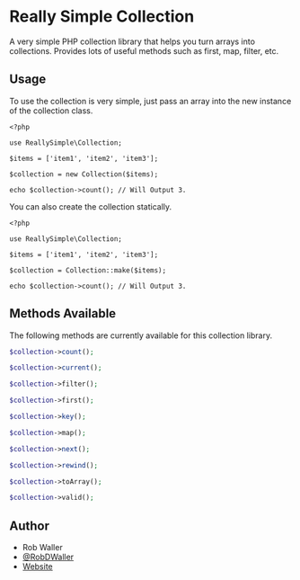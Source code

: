 # Really Simple Collection

A very simple PHP collection library that helps you turn arrays into collections. Provides lots of useful methods such as first, map, filter, etc.

## Usage

To use the collection is very simple, just pass an array into the new instance of the collection class.

```
<?php

use ReallySimple\Collection;

$items = ['item1', 'item2', 'item3'];

$collection = new Collection($items);

echo $collection->count(); // Will Output 3.
```

You can also create the collection statically.

```
<?php

use ReallySimple\Collection;

$items = ['item1', 'item2', 'item3'];

$collection = Collection::make($items);

echo $collection->count(); // Will Output 3.
```

## Methods Available

The following methods are currently available for this collection library.

```php
$collection->count();

$collection->current();

$collection->filter();

$collection->first();

$collection->key();

$collection->map();

$collection->next();

$collection->rewind();

$collection->toArray();

$collection->valid();
```

## Author

- Rob Waller
- [@RobDWaller](https://twitter.com/RobDWaller)
- [Website](https://rbrt.wllr.info)

